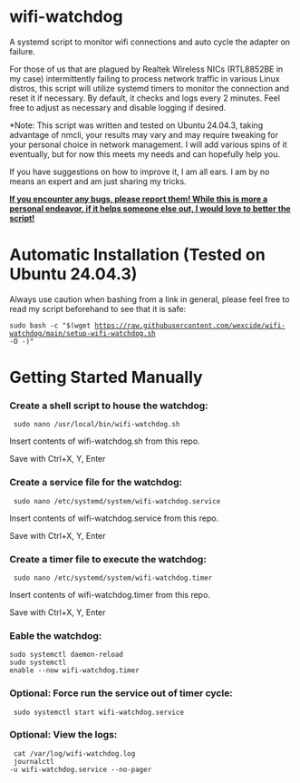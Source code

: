 # wifi-watchdog
A systemd script to monitor wifi connections and auto cycle the adapter on failure.

For those of us that are plagued by Realtek Wireless NICs (RTL8852BE in my case) intermittently failing to process network traffic in various Linux distros, this script will utilize systemd timers to monitor the connection and reset it if necessary. By default, it checks and logs every 2 minutes. Feel free to adjust as necessary and disable logging if desired.

*Note: This script was written and tested on Ubuntu 24.04.3, taking advantage of nmcli, your results may vary and may require tweaking for your personal choice in network management. I will add various spins of it eventually, but for now this meets my needs and can hopefully help you.

If you have suggestions on how to improve it, I am all ears. I am by no means an expert and am just sharing my tricks.

<b><u>If you encounter any bugs, please report them! While this is more a personal endeavor, if it helps someone else out, I would love to better the script!</b></u>

# Automatic Installation (Tested on Ubuntu 24.04.3)

Always use caution when bashing from a link in general, please feel free to read my script beforehand to see that it is safe:

<code>sudo bash -c "$(wget https://raw.githubusercontent.com/wexcide/wifi-watchdog/main/setup-wifi-watchdog.sh -O -)"</code>

# Getting Started Manually
### Create a shell script to house the watchdog:
<code> sudo nano /usr/local/bin/wifi-watchdog.sh </code>

Insert contents of wifi-watchdog.sh from this repo.

Save with Ctrl+X, Y, Enter

### Create a service file for the watchdog:
<code> sudo nano /etc/systemd/system/wifi-watchdog.service </code>

Insert contents of wifi-watchdog.service from this repo.


Save with Ctrl+X, Y, Enter

### Create a timer file to execute the watchdog:
<code> sudo nano /etc/systemd/system/wifi-watchdog.timer </code>

Insert contents of wifi-watchdog.timer from this repo.

Save with Ctrl+X, Y, Enter

### Eable the watchdog:
<code>sudo systemctl daemon-reload</code></br>
<code>sudo systemctl enable --now wifi-watchdog.timer</code>

### Optional: Force run the service out of timer cycle:
<code> sudo systemctl start wifi-watchdog.service </code>

### Optional: View the logs:
<code> cat /var/log/wifi-watchdog.log </code></br>
<code> journalctl -u wifi-watchdog.service --no-pager </code>
